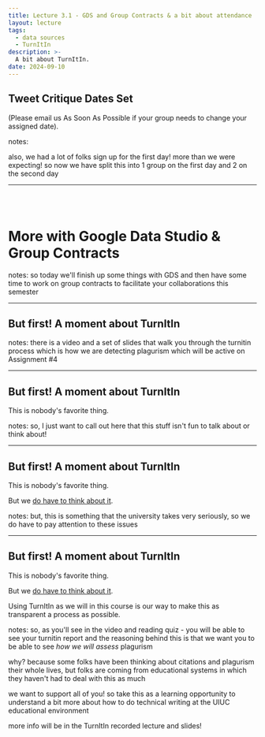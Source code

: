 ```yaml
---
title: Lecture 3.1 - GDS and Group Contracts & a bit about attendance
layout: lecture
tags:
  - data sources
  - TurnItIn
description: >-
  A bit about TurnItIn.
date: 2024-09-10
---
```


## Tweet Critique Dates Set

(Please email us As Soon As Possible if your group needs to change your assigned date).

notes:

also, we had a lot of folks sign up for the first day! more than we were expecting! so now we have split this into 1 group on the first day and 2 on the second day

---

<br>
<br>

# More with Google Data Studio & Group Contracts

notes:
so today we'll finish up some things with GDS and then have some time to work on group contracts to facilitate your collaborations this semester


---

## But first!  A moment about TurnItIn

notes:
there is a video and a set of slides that walk you through the turnitin process which is how we are detecting plagurism which will be active on Assignment #4

---

## But first!  A moment about TurnItIn

This is nobody's favorite thing.

notes:
so, I just want to call out here that this stuff isn't fun to talk about or think about!

---

## But first!  A moment about TurnItIn

This is nobody's favorite thing.

But we [do have to think about it](https://provost.illinois.edu/policies/policies/academic-integrity/students-quick-reference-guide-to-academic-integrity/).

notes:
but, this is something that the university takes very seriously, so we do have to pay attention to these issues

---

## But first!  A moment about TurnItIn

This is nobody's favorite thing.

But we [do have to think about it](https://provost.illinois.edu/policies/policies/academic-integrity/students-quick-reference-guide-to-academic-integrity/).

Using TurnItIn as we will in this course is our way to make this as transparent a process as possible.

notes:
so, as you'll see in the video and reading quiz - you will be able to see your turnitin report and the reasoning behind this is that we want you to be able to see *how we will assess* plagurism

why? because some folks have been thinking about citations and plagurism their whole lives, but folks are coming from educational systems in which they haven't had to deal with this as much

we want to support all of you!  so take this as a learning opportunity to understand a bit more about how to do technical writing at the UIUC educational environment

more info will be in the TurnItIn recorded lecture and slides!

